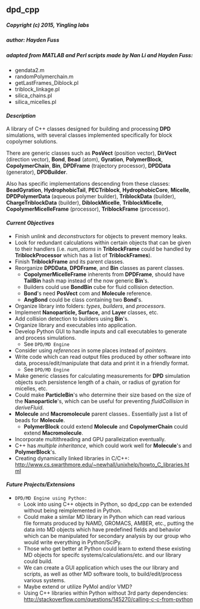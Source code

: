 ## dpd_cpp
##### _Copyright (c) 2015, Yingling labs_
##### author: _Hayden Fuss_
##### _adapted from MATLAB and Perl scripts made by Nan Li and Hayden Fuss:_
+ gendata2.m
+ randomPolymerchain.m
+ getLastFrames_Diblock.pl
+ triblock_linkage.pl
+ silica_chains.pl
+ silica_micelles.pl  

#### _Description_
A library of C++ classes designed for building and processing **DPD** simulations, with several classes implemented specifically for block copolymer solutions.

There are generic classes such as **PosVect** (position vector), **DirVect** (direction vector), **Bond**, **Bead** (atom), **Gyration**, **PolymerBlock**, **CopolymerChain**, **Bin**, **DPDFrame** (trajectory processor), **DPDData** (generator), **DPDBuilder**.

Also has specific implementations descending from these classes: **BeadGyration**, **HydrophobicTail**, **PECTriblock**, **HydrophobicCore**, **Micelle**, **DPDPolymerData** (aqueous polymer builder), **TriblockData** (builder), **ChargeTriblockData** (builder), **DiblockMicelle**, **TriblockMicelle**, **CopolymerMicelleFrame** (processor), **TriblockFrame** (processor).

#### _Current Objectives_
* Finish _unlink_ and _deconstructors_ for objects to prevent memory leaks.
* Look for redundant calculations within certain objects that can be given to their handlers (i.e. _num_atoms_ in **TriblockFrame** could be handled by **TriblockProcessor** which has a list of **TriblockFrames**).  
* Finish **TriblockFrame** and its parent classes.  
* Reorganize **DPDData**, **DPDFrame**, and **Bin** classes as parent classes.   
   + **CopolymerMicelleFrame** inherents from **DPDFrame**, should have **TailBin** hash map instead of the now generic **Bin**'s.  
   + Builders could use **BondBin** cube for fluid collision detection.  
   + **Bond**'s need **PosVect** com and **Molecule**  reference.  
   + **AngBond** could be class containing two **Bond**'s.   
* Organize library into folders: _types_, _builders_, and _processors_.
* Implement **Nanoparticle, Surface,** and **Layer** classes, etc.  
* Add collision detection to builders using **Bin**'s.  
* Organize library and executables into application.  
* Develop Python GUI to handle inputs and call executables to generate and process simulations.  
   + See `DPD/MD Engine`
* Consider using _references_ in some places instead of _pointers_.  
* Write code which can read output files produced by other software into data, process/edit/manipulate that data and print it in a friendly format.
   + See `DPD/MD Engine`
* Make generic classes for calculating measurements for **DPD** simulation objects such persistence length of a chain, or radius of gyration for micelles, etc.  
* Could make **ParticleBin**'s who determine their size based on the size of the **Nanoparticle**'s, which can be useful for preventing _fluidCollision_ in _deriveFluid_.  
* **Molecule** and **Macromolecule** parent classes.. Essentially just a list of beads for **Molecule**.  
   + **PolymerBlock** could extend **Molecule** and **CopolymerChain** could extend **Macromolecule**.
* Incorporate multithreading and GPU paralleization eventually.
* C++ has _multiple inheritance_, which could work well for **Molecule**'s and **PolymerBlock**'s.  
* Creating dynamically linked libraries in C/C++: <http://www.cs.swarthmore.edu/~newhall/unixhelp/howto_C_libraries.html>  
 

#### _Future Projects/Extensions_
* `DPD/MD Engine using Python:`
   + Look into using C++ objects in Python, so dpd_cpp can be extended without being reimplemented in Python.
   + Could make a similar MD library in Python which can read various file formats produced by NAMD, GROMACS, AMBER, etc., putting the data into MD objects which have predefined fields and behavior which can be manipulated for secondary analysis by our group who would write everything in Python/SciPy.   
   + Those who get better at Python could learn to extend these existing MD objects for specifc systems/calculations/etc. and our library could build.  
   + We can create a GUI application which uses the our library and scripts, as well as other MD software tools, to build/edit/process various systems.  
   + Maybe extend or utilize PyMol and/or VMD?
   + Using C++ libraries within Python without 3rd party dependencies: <http://stackoverflow.com/questions/145270/calling-c-c-from-python>  

